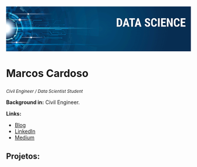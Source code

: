 <p align="center">
  <img src="banner.png" >
</p>

# Marcos Cardoso
<sub>*Civil Engineer / Data Scientist Student*</sub>


**Background in:** Civil Engineer.

**Links:**
* [Blog](http://)
* [LinkedIn](https://www.linkedin.com/in/mrmarcoscardoso)
* [Medium](https://www.medium.com/@mrmarcoscardoso)


## Projetos:

<!--* **Analisando dados do Airbnb:** https://bit.ly
* **Analisando os crimes do Rio de Janeiro:** https://bit.ly
* **Estudo de caso da COVID-19:** https://bit.ly
* **Análise do Titanic:** https://bit.ly
* **Detectando fraudes em Cartões de Crédito:** https://bit.ly
* **Análise de Risco de Crédito:** https://bit.ly
* **Análise do Titanic:** https://bit.ly
* **Análise de suicídios no Brasil:** https://bit.ly-->
